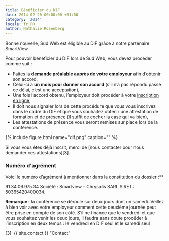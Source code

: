 ```yaml
---
title: Bénéficier du DIF
date: 2014-02-20 00:00:00 +01:00
category: '2014'
locale: fr_FR
author: Nathalie Rosenberg
---
```


Bonne nouvelle, Sud Web est éligible au DIF grâce à notre partenaire SmartView.

Pour pouvoir bénéficier du DIF lors de Sud Web, vous devez procéder comme suit :

* Faites la **demande préalable auprès de votre employeur** afin d’obtenir son accord,
* Celui-ci a **un mois pour donner son accord** (s’il n’a pas répondu passé ce délai, c’est une acceptation),
* Une fois l’accord obtenu, l’employeur doit procéder à votre [inscription en ligne][2],
* Il doit nous signaler lors de cette procédure que vous vous inscrivez dans le cadre du DIF et que vous souhaitez obtenir une attestation de formation et de présence (il suffit de cocher la case qui va bien),
* Les attestations de présence vous seront remises sur place lors de la conférence.

{% include figure.html name="dif.png" caption="" %}

Si vous vous êtes déjà inscrit, merci de [nous contacter pour nous demander ces attestations][3].

### Numéro d'agrément

Voici le numéro d’agrément à mentionner dans la constitution du dossier :**

91.34.06.975.34
Société : Smartview – Chrysalis SARL
SIRET : 50365420400034.

**Remarque :** la conférence se déroule sur deux jours dont un samedi. Veillez à bien voir avec votre employeur comment cette deuxième journée peut être prise en compte de son côté. S&rsquo;il ne finance que le vendredi et que vous souhaitez venir les deux jours, il faudra sans doute procéder à l&rsquo;inscription en deux temps : le vendredi en DIF seul et le samedi seul

 [1]: http://www.smartview.fr
 [2]: http://sudweb.fr/2014/inscription.html
 [3]: {{ site.contact }} "Contact"
